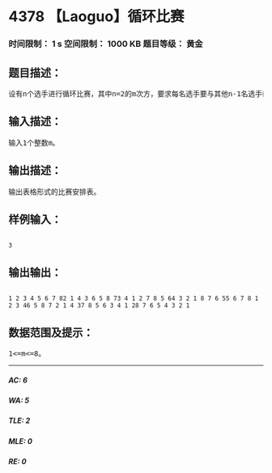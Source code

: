# 4378 【Laoguo】循环比赛   
### 时间限制： 1 s     空间限制： 1000 KB     题目等级： 黄金  
## 题目描述：  

<pre>
设有n个选手进行循环比赛，其中n=2的m次方，要求每名选手要与其他n-1名选手都赛一次，每名选手每天比赛一次，循环赛共进行n-1天，要求每天没有选手轮空。空。
</pre>
  
  
## 输入描述：  

<pre>
输入1个整数m。
</pre>
  
  
## 输出描述：  

<pre>
输出表格形式的比赛安排表。
</pre>
  
  
## 样例输入：  

<pre><code>
3
</code></pre>
  
  
## 输出输出：  

<pre><code>
1 2 3 4 5 6 7 82 1 4 3 6 5 8 73 4 1 2 7 8 5 64 3 2 1 8 7 6 55 6 7 8 1 2 3 46 5 8 7 2 1 4 37 8 5 6 3 4 1 28 7 6 5 4 3 2 1
</code></pre>
  
  
## 数据范围及提示：  

<pre>
1<=m<=8。
</pre>
  
  
***  

##### AC: 6  
##### WA: 5  
##### TLE: 2  
##### MLE: 0  
##### RE: 0  
